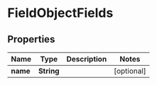 
# FieldObjectFields

## Properties
Name | Type | Description | Notes
------------ | ------------- | ------------- | -------------
**name** | **String** |  |  [optional]



